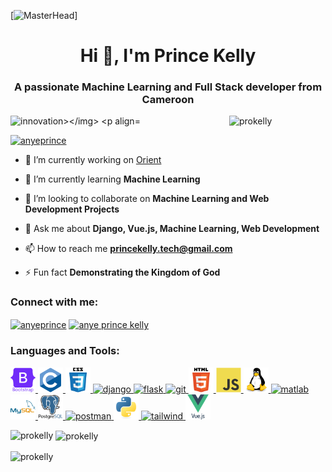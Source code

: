 [![MasterHead](https://miro.medium.com/v2/resize:fit:910/1*utpi3J5DhM1zy_km-fhsdA.png)]
<h1 align="center">Hi 👋, I'm Prince Kelly</h1>
<h3 align="center">A passionate Machine Learning and Full Stack developer from Cameroon</h3>
<img align="left" width="350" src="https://i.pinimg.com/originals/85/04/77/850477fed08bfe98598082bcd309ce70.gif" alt="innovation></img>

<p align="left"> <img src="https://komarev.com/ghpvc/?username=prokelly&label=Profile%20views&color=0e75b6&style=flat" alt="prokelly" /> </p>

<p align="left"> <a href="https://twitter.com/anyeprince" target="blank"><img src="https://img.shields.io/twitter/follow/anyeprince?logo=twitter&style=for-the-badge" alt="anyeprince" /></a> </p>

- 🔭 I’m currently working on [Orient](https://www.orientlearn.site)

- 🌱 I’m currently learning **Machine Learning**

- 👯 I’m looking to collaborate on **Machine Learning and Web Development Projects**

- 💬 Ask me about **Django, Vue.js, Machine Learning, Web Development**

- 📫 How to reach me **princekelly.tech@gmail.com**

- ⚡ Fun fact **Demonstrating the Kingdom of God**

<h3 align="left">Connect with me:</h3>
<p align="left">
<a href="https://twitter.com/anyeprince" target="blank"><img align="center" src="https://raw.githubusercontent.com/rahuldkjain/github-profile-readme-generator/master/src/images/icons/Social/twitter.svg" alt="anyeprince" height="30" width="40" /></a>
<a href="https://linkedin.com/in/anye prince kelly" target="blank"><img align="center" src="https://raw.githubusercontent.com/rahuldkjain/github-profile-readme-generator/master/src/images/icons/Social/linked-in-alt.svg" alt="anye prince kelly" height="30" width="40" /></a>
</p>

<h3 align="left">Languages and Tools:</h3>
<p align="left"> <a href="https://getbootstrap.com" target="_blank" rel="noreferrer"> <img src="https://raw.githubusercontent.com/devicons/devicon/master/icons/bootstrap/bootstrap-plain-wordmark.svg" alt="bootstrap" width="40" height="40"/> </a> <a href="https://www.cprogramming.com/" target="_blank" rel="noreferrer"> <img src="https://raw.githubusercontent.com/devicons/devicon/master/icons/c/c-original.svg" alt="c" width="40" height="40"/> </a> <a href="https://www.w3schools.com/css/" target="_blank" rel="noreferrer"> <img src="https://raw.githubusercontent.com/devicons/devicon/master/icons/css3/css3-original-wordmark.svg" alt="css3" width="40" height="40"/> </a> <a href="https://www.djangoproject.com/" target="_blank" rel="noreferrer"> <img src="https://cdn.worldvectorlogo.com/logos/django.svg" alt="django" width="40" height="40"/> </a> <a href="https://flask.palletsprojects.com/" target="_blank" rel="noreferrer"> <img src="https://www.vectorlogo.zone/logos/pocoo_flask/pocoo_flask-icon.svg" alt="flask" width="40" height="40"/> </a> <a href="https://git-scm.com/" target="_blank" rel="noreferrer"> <img src="https://www.vectorlogo.zone/logos/git-scm/git-scm-icon.svg" alt="git" width="40" height="40"/> </a> <a href="https://www.w3.org/html/" target="_blank" rel="noreferrer"> <img src="https://raw.githubusercontent.com/devicons/devicon/master/icons/html5/html5-original-wordmark.svg" alt="html5" width="40" height="40"/> </a> <a href="https://developer.mozilla.org/en-US/docs/Web/JavaScript" target="_blank" rel="noreferrer"> <img src="https://raw.githubusercontent.com/devicons/devicon/master/icons/javascript/javascript-original.svg" alt="javascript" width="40" height="40"/> </a> <a href="https://www.linux.org/" target="_blank" rel="noreferrer"> <img src="https://raw.githubusercontent.com/devicons/devicon/master/icons/linux/linux-original.svg" alt="linux" width="40" height="40"/> </a> <a href="https://www.mathworks.com/" target="_blank" rel="noreferrer"> <img src="https://upload.wikimedia.org/wikipedia/commons/2/21/Matlab_Logo.png" alt="matlab" width="40" height="40"/> </a> <a href="https://www.mysql.com/" target="_blank" rel="noreferrer"> <img src="https://raw.githubusercontent.com/devicons/devicon/master/icons/mysql/mysql-original-wordmark.svg" alt="mysql" width="40" height="40"/> </a> <a href="https://www.postgresql.org" target="_blank" rel="noreferrer"> <img src="https://raw.githubusercontent.com/devicons/devicon/master/icons/postgresql/postgresql-original-wordmark.svg" alt="postgresql" width="40" height="40"/> </a> <a href="https://postman.com" target="_blank" rel="noreferrer"> <img src="https://www.vectorlogo.zone/logos/getpostman/getpostman-icon.svg" alt="postman" width="40" height="40"/> </a> <a href="https://www.python.org" target="_blank" rel="noreferrer"> <img src="https://raw.githubusercontent.com/devicons/devicon/master/icons/python/python-original.svg" alt="python" width="40" height="40"/> </a> <a href="https://tailwindcss.com/" target="_blank" rel="noreferrer"> <img src="https://www.vectorlogo.zone/logos/tailwindcss/tailwindcss-icon.svg" alt="tailwind" width="40" height="40"/> </a> <a href="https://vuejs.org/" target="_blank" rel="noreferrer"> <img src="https://raw.githubusercontent.com/devicons/devicon/master/icons/vuejs/vuejs-original-wordmark.svg" alt="vuejs" width="40" height="40"/> </a> </p>

<p><img align="left" src="https://github-readme-stats.vercel.app/api/top-langs?username=prokelly&show_icons=true&locale=en&layout=compact" alt="prokelly" /></p>

<p>&nbsp;<img align="center" src="https://github-readme-stats.vercel.app/api?username=prokelly&show_icons=true&locale=en" alt="prokelly" /></p>

<p><img align="center" src="https://github-readme-streak-stats.herokuapp.com/?user=prokelly&" alt="prokelly" /></p>


